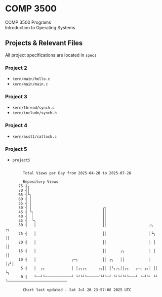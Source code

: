 # COMP 3500
COMP 3500 Programs  
Introduction to Operating Systems  
## Projects & Relevant Files
All project specifications are located in `specs`
### Project 2
- `kern/main/hello.c`
- `kern/main/main.c`
### Project 3
- `kern/thread/synch.c`
- `kern/include/synch.h`
### Project 4
- `kern/asst1/catlock.c`
### Project 5
- `project5`

```

        Total Views per Day from 2025-04-28 to 2025-07-26

        Repository Views
      75 ┼╮
      70 ┤│
      65 ┤╰╮
      60 ┤ │
      55 ┤ │
      50 ┤ │                                ╭╮
      45 ┤ ╰╮                               ││
      40 ┤  │                               ││
      35 ┤  ╰╮                              ││
      30 ┤   │                              ││                   ╭╮  ╭╮
      25 ┤   │                              ││                   │╰╮ ││
      20 ┤   │                              ││                   │ │ ││
      15 ┤   │                              ││      ╭╮           │ │ ││
      10 ┤   │                ╭─╮           ││ ╭╮   ││           │ │╭╯│
       5 ┤   │  ╭╮            │ │╭╮╭╮     ╭╮││ │╰╮╭╮││╭╮   ╭─╮ ╭╮│ ││ ╰╮
       0 ┤   ╰──╯╰────────────╯ ╰╯╰╯╰─────╯╰╯╰─╯ ╰╯╰╯╰╯╰───╯ ╰─╯╰╯ ╰╯  ╰───────────────────────────

        Chart last updated - Sat Jul 26 23:57:08 2025 UTC
        
```
